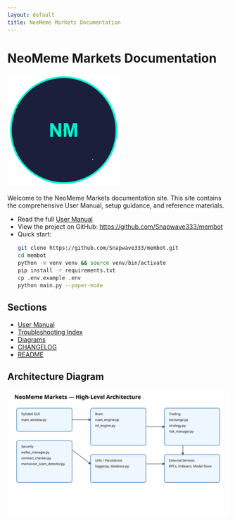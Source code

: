 ```yaml
---
layout: default
title: NeoMeme Markets Documentation
---
```


# NeoMeme Markets Documentation

![Logo](https://raw.githubusercontent.com/Snapwave333/membot/main/assets/sprites/logo_main.png)

Welcome to the NeoMeme Markets documentation site. This site contains the comprehensive User Manual, setup guidance, and reference materials.

- Read the full [User Manual](./user-manual.html)
- View the project on GitHub: https://github.com/Snapwave333/membot
- Quick start:
  ```bash
  git clone https://github.com/Snapwave333/membot.git
  cd membot
  python -m venv venv && source venv/bin/activate
  pip install -r requirements.txt
  cp .env.example .env
  python main.py --paper-mode
  ```

## Sections
- [User Manual](./user-manual.html)
- [Troubleshooting Index](./troubleshooting.html)
- [Diagrams](./diagrams.html)
- [CHANGELOG](https://github.com/Snapwave333/membot/blob/main/CHANGELOG.md)
- [README](https://github.com/Snapwave333/membot/blob/main/README.md)

## Architecture Diagram
![System Architecture](./assets/architecture.svg)
